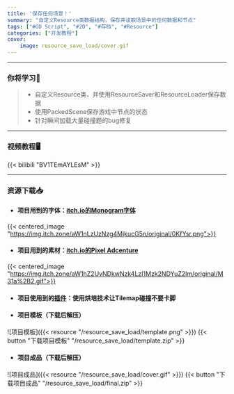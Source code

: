 ```yaml
---
title: '保存任何场景！'
summary: "自定义Resource类数据结构，保存并读取场景中的任何数据和节点"
tags: ["#GD Script", "#2D", "#存档", "#Resource"]
categories: ["开发教程"]
cover:
    image: resource_save_load/cover.gif
---
```


---
### 你将学习📖
>- 自定义Resource类，并使用ResourceSaver和ResourceLoader保存数据
>- 使用PackedScene保存游戏中节点的状态
>- 针对瞬间加载大量碰撞题的bug修复

---

### 视频教程🖥️
{{< bilibili "BV1TEmAYLEsM" >}}

---

### 资源下载📥
- #### 项目用到的字体：[**itch.io的Monogram字体**](https://datagoblin.itch.io/monogram)
{{< centered_image "https://img.itch.zone/aW1nLzUzNzg4MjkucG5n/original/0KfYsr.png">}}

- #### 项目用到的素材：[**itch.io的Pixel Adcenture**](https://pixelfrog-assets.itch.io/pixel-adventure-1)
{{< centered_image "https://img.itch.zone/aW1hZ2UvNDkwNzk4LzI1Mzk2NDYuZ2lm/original/M31a%2B2.gif">}}

- #### 项目使用到的[**插件**](https://github.com/popcar2/GodotTilemapBaker)：使用烘培技术让Tilemap碰撞不要卡脚

- #### 项目模板（下载后解压）
![项目模板]({{< resource "/resource_save_load/template.png" >}})
{{< button "下载项目模板" "/resource_save_load/template.zip" >}}

- #### 项目成品（下载后解压）
![项目成品]({{< resource "/resource_save_load/cover.gif" >}})
{{< button "下载项目成品" "/resource_save_load/final.zip" >}}

